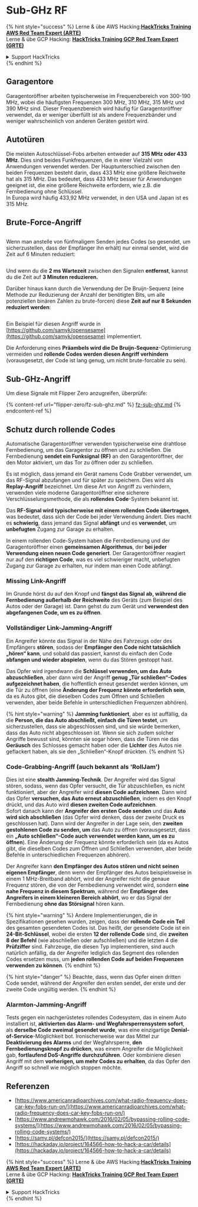 # Sub-GHz RF

{% hint style="success" %}
Lerne & übe AWS Hacking:<img src="/.gitbook/assets/arte.png" alt="" data-size="line">[**HackTricks Training AWS Red Team Expert (ARTE)**](https://training.hacktricks.xyz/courses/arte)<img src="/.gitbook/assets/arte.png" alt="" data-size="line">\
Lerne & übe GCP Hacking: <img src="/.gitbook/assets/grte.png" alt="" data-size="line">[**HackTricks Training GCP Red Team Expert (GRTE)**<img src="/.gitbook/assets/grte.png" alt="" data-size="line">](https://training.hacktricks.xyz/courses/grte)

<details>

<summary>Support HackTricks</summary>

* Überprüfe die [**Abonnementpläne**](https://github.com/sponsors/carlospolop)!
* **Tritt der** 💬 [**Discord-Gruppe**](https://discord.gg/hRep4RUj7f) oder der [**Telegram-Gruppe**](https://t.me/peass) bei oder **folge** uns auf **Twitter** 🐦 [**@hacktricks\_live**](https://twitter.com/hacktricks\_live)**.**
* **Teile Hacking-Tricks, indem du PRs zu den** [**HackTricks**](https://github.com/carlospolop/hacktricks) und [**HackTricks Cloud**](https://github.com/carlospolop/hacktricks-cloud) GitHub-Repos einreichst.

</details>
{% endhint %}

## Garagentore

Garagentoröffner arbeiten typischerweise im Frequenzbereich von 300-190 MHz, wobei die häufigsten Frequenzen 300 MHz, 310 MHz, 315 MHz und 390 MHz sind. Dieser Frequenzbereich wird häufig für Garagentoröffner verwendet, da er weniger überfüllt ist als andere Frequenzbänder und weniger wahrscheinlich von anderen Geräten gestört wird.

## Autotüren

Die meisten Autoschlüssel-Fobs arbeiten entweder auf **315 MHz oder 433 MHz**. Dies sind beides Funkfrequenzen, die in einer Vielzahl von Anwendungen verwendet werden. Der Hauptunterschied zwischen den beiden Frequenzen besteht darin, dass 433 MHz eine größere Reichweite hat als 315 MHz. Das bedeutet, dass 433 MHz besser für Anwendungen geeignet ist, die eine größere Reichweite erfordern, wie z.B. die Fernbedienung ohne Schlüssel.\
In Europa wird häufig 433,92 MHz verwendet, in den USA und Japan ist es 315 MHz.

## **Brute-Force-Angriff**

<figure><img src="../../.gitbook/assets/image (1084).png" alt=""><figcaption></figcaption></figure>

Wenn man anstelle von fünfmaligem Senden jedes Codes (so gesendet, um sicherzustellen, dass der Empfänger ihn erhält) nur einmal sendet, wird die Zeit auf 6 Minuten reduziert:

<figure><img src="../../.gitbook/assets/image (622).png" alt=""><figcaption></figcaption></figure>

Und wenn du die **2 ms Wartezeit** zwischen den Signalen **entfernst**, kannst du die Zeit auf **3 Minuten reduzieren.**

Darüber hinaus kann durch die Verwendung der De Bruijn-Sequenz (eine Methode zur Reduzierung der Anzahl der benötigten Bits, um alle potenziellen binären Zahlen zu brute-forcen) diese **Zeit auf nur 8 Sekunden reduziert werden**:

<figure><img src="../../.gitbook/assets/image (583).png" alt=""><figcaption></figcaption></figure>

Ein Beispiel für diesen Angriff wurde in [https://github.com/samyk/opensesame](https://github.com/samyk/opensesame) implementiert.

Die Anforderung eines **Präambels wird die De Bruijn-Sequenz**-Optimierung vermeiden und **rollende Codes werden diesen Angriff verhindern** (vorausgesetzt, der Code ist lang genug, um nicht brute-forcable zu sein).

## Sub-GHz-Angriff

Um diese Signale mit Flipper Zero anzugreifen, überprüfe:

{% content-ref url="flipper-zero/fz-sub-ghz.md" %}
[fz-sub-ghz.md](flipper-zero/fz-sub-ghz.md)
{% endcontent-ref %}

## Schutz durch rollende Codes

Automatische Garagentoröffner verwenden typischerweise eine drahtlose Fernbedienung, um das Garagentor zu öffnen und zu schließen. Die Fernbedienung **sendet ein Funksignal (RF)** an den Garagentoröffner, der den Motor aktiviert, um das Tor zu öffnen oder zu schließen.

Es ist möglich, dass jemand ein Gerät namens Code Grabber verwendet, um das RF-Signal abzufangen und für später zu speichern. Dies wird als **Replay-Angriff** bezeichnet. Um diese Art von Angriff zu verhindern, verwenden viele moderne Garagentoröffner eine sicherere Verschlüsselungsmethode, die als **rollendes Code**-System bekannt ist.

Das **RF-Signal wird typischerweise mit einem rollenden Code übertragen**, was bedeutet, dass sich der Code bei jeder Verwendung ändert. Dies macht es **schwierig**, dass jemand das Signal **abfängt** und es **verwendet**, um **unbefugten** Zugang zur Garage zu erhalten.

In einem rollenden Code-System haben die Fernbedienung und der Garagentoröffner einen **gemeinsamen Algorithmus**, der **bei jeder Verwendung einen neuen Code generiert**. Der Garagentoröffner reagiert nur auf den **richtigen Code**, was es viel schwieriger macht, unbefugten Zugang zur Garage zu erhalten, nur indem man einen Code abfängt.

### **Missing Link-Angriff**

Im Grunde hörst du auf den Knopf und **fängst das Signal ab, während die Fernbedienung außerhalb der Reichweite** des Geräts (zum Beispiel des Autos oder der Garage) ist. Dann gehst du zum Gerät und **verwendest den abgefangenen Code, um es zu öffnen**.

### Vollständiger Link-Jamming-Angriff

Ein Angreifer könnte das Signal in der Nähe des Fahrzeugs oder des Empfängers **stören**, sodass der **Empfänger den Code nicht tatsächlich „hören“ kann**, und sobald das passiert, kannst du einfach den Code **abfangen und wieder abspielen**, wenn du das Stören gestoppt hast.

Das Opfer wird irgendwann die **Schlüssel verwenden, um das Auto abzuschließen**, aber dann wird der Angriff **genug „Tür schließen“-Codes aufgezeichnet haben**, die hoffentlich erneut gesendet werden können, um die Tür zu öffnen (eine **Änderung der Frequenz könnte erforderlich sein**, da es Autos gibt, die dieselben Codes zum Öffnen und Schließen verwenden, aber beide Befehle in unterschiedlichen Frequenzen abhören).

{% hint style="warning" %}
**Jamming funktioniert**, aber es ist auffällig, da die **Person, die das Auto abschließt, einfach die Türen testet**, um sicherzustellen, dass sie abgeschlossen sind, und sie würde bemerken, dass das Auto nicht abgeschlossen ist. Wenn sie sich zudem solcher Angriffe bewusst sind, könnten sie sogar hören, dass die Türen nie das **Geräusch** des Schlosses gemacht haben oder die **Lichter** des Autos nie geflackert haben, als sie den „Schließen“-Knopf drückten.
{% endhint %}

### **Code-Grabbing-Angriff (auch bekannt als 'RollJam')**

Dies ist eine **stealth Jamming-Technik**. Der Angreifer wird das Signal stören, sodass, wenn das Opfer versucht, die Tür abzuschließen, es nicht funktioniert, aber der Angreifer wird **diesen Code aufzeichnen**. Dann wird das Opfer **versuchen, das Auto erneut abzuschließen**, indem es den Knopf drückt, und das Auto wird **diesen zweiten Code aufzeichnen**.\
Sofort danach kann der **Angreifer den ersten Code senden** und das **Auto wird sich abschließen** (das Opfer wird denken, dass der zweite Druck es geschlossen hat). Dann wird der Angreifer in der Lage sein, den **zweiten gestohlenen Code zu senden, um** das Auto zu öffnen (vorausgesetzt, dass ein **„Auto schließen“-Code auch verwendet werden kann, um es zu öffnen**). Eine Änderung der Frequenz könnte erforderlich sein (da es Autos gibt, die dieselben Codes zum Öffnen und Schließen verwenden, aber beide Befehle in unterschiedlichen Frequenzen abhören).

Der Angreifer kann **den Empfänger des Autos stören und nicht seinen eigenen Empfänger**, denn wenn der Empfänger des Autos beispielsweise in einem 1 MHz-Breitband abhört, wird der Angreifer nicht die genaue Frequenz stören, die von der Fernbedienung verwendet wird, sondern **eine nahe Frequenz in diesem Spektrum**, während der **Empfänger des Angreifers in einem kleineren Bereich abhört**, wo er das Signal der Fernbedienung **ohne das Störsignal** hören kann.

{% hint style="warning" %}
Andere Implementierungen, die in Spezifikationen gesehen wurden, zeigen, dass der **rollende Code ein Teil** des gesamten gesendeten Codes ist. Das heißt, der gesendete Code ist ein **24-Bit-Schlüssel**, wobei die ersten **12 der rollende Code** sind, die **zweiten 8 der Befehl** (wie abschließen oder aufschließen) und die letzten 4 die **Prüfziffer** sind. Fahrzeuge, die diesen Typ implementieren, sind auch natürlich anfällig, da der Angreifer lediglich das Segment des rollenden Codes ersetzen muss, um **jeden rollenden Code auf beiden Frequenzen verwenden zu können**.
{% endhint %}

{% hint style="danger" %}
Beachte, dass, wenn das Opfer einen dritten Code sendet, während der Angreifer den ersten sendet, der erste und der zweite Code ungültig werden.
{% endhint %}

### Alarmton-Jamming-Angriff

Tests gegen ein nachgerüstetes rollendes Codesystem, das in einem Auto installiert ist, **aktivierten das Alarm- und Wegfahrsperrensystem sofort**, als **derselbe Code zweimal gesendet wurde**, was eine einzigartige **Denial-of-Service**-Möglichkeit bot. Ironischerweise war das Mittel zur **Deaktivierung des Alarms** und der Wegfahrsperre, **den** **Fernbedienungsknopf zu drücken**, was einem Angreifer die Möglichkeit gab, **fortlaufend DoS-Angriffe durchzuführen**. Oder kombiniere diesen Angriff mit dem **vorherigen, um mehr Codes zu erhalten**, da das Opfer den Angriff so schnell wie möglich stoppen möchte.

## Referenzen

* [https://www.americanradioarchives.com/what-radio-frequency-does-car-key-fobs-run-on/](https://www.americanradioarchives.com/what-radio-frequency-does-car-key-fobs-run-on/)
* [https://www.andrewmohawk.com/2016/02/05/bypassing-rolling-code-systems/](https://www.andrewmohawk.com/2016/02/05/bypassing-rolling-code-systems/)
* [https://samy.pl/defcon2015/](https://samy.pl/defcon2015/)
* [https://hackaday.io/project/164566-how-to-hack-a-car/details](https://hackaday.io/project/164566-how-to-hack-a-car/details)

{% hint style="success" %}
Lerne & übe AWS Hacking:<img src="/.gitbook/assets/arte.png" alt="" data-size="line">[**HackTricks Training AWS Red Team Expert (ARTE)**](https://training.hacktricks.xyz/courses/arte)<img src="/.gitbook/assets/arte.png" alt="" data-size="line">\
Lerne & übe GCP Hacking: <img src="/.gitbook/assets/grte.png" alt="" data-size="line">[**HackTricks Training GCP Red Team Expert (GRTE)**<img src="/.gitbook/assets/grte.png" alt="" data-size="line">](https://training.hacktricks.xyz/courses/grte)

<details>

<summary>Support HackTricks</summary>

* Überprüfe die [**Abonnementpläne**](https://github.com/sponsors/carlospolop)!
* **Tritt der** 💬 [**Discord-Gruppe**](https://discord.gg/hRep4RUj7f) oder der [**Telegram-Gruppe**](https://t.me/peass) bei oder **folge** uns auf **Twitter** 🐦 [**@hacktricks\_live**](https://twitter.com/hacktricks\_live)**.**
* **Teile Hacking-Tricks, indem du PRs zu den** [**HackTricks**](https://github.com/carlospolop/hacktricks) und [**HackTricks Cloud**](https://github.com/carlospolop/hacktricks-cloud) GitHub-Repos einreichst.

</details>
{% endhint %}
